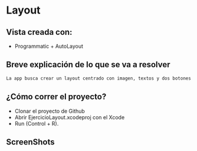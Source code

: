 # Layout

## Vista creada con:
- Programmatic + AutoLayout

## Breve explicación de lo que se va a resolver

```bash
La app busca crear un layout centrado con imagen, textos y dos botones inferiores para una futura navegación.
```

## ¿Cómo correr el proyecto?

- Clonar el proyecto de Github
- Abrir EjercicioLayout.xcodeproj con el Xcode 
- Run (Control + R).

## ScreenShots
